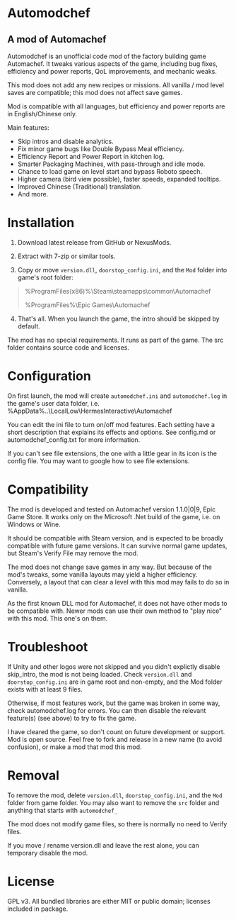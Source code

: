 # ﻿Automodchef #
## A mod of Automachef ##

Automodchef is an unofficial code mod of the factory building game Automachef.
It tweaks various aspects of the game, including bug fixes, efficiency and power reports, QoL improvements, and mechanic weaks.

This mod does not add any new recipes or missions.
All vanilla / mod level saves are compatible; this mod does not affect save games.

Mod is compatible with all languages, but efficiency and power reports are in English/Chinese only.

Main features:

* Skip intros and disable analytics.
* Fix minor game bugs like Double Bypass Meal efficiency.
* Efficiency Report and Power Report in kitchen log.
* Smarter Packaging Machines, with pass-through and idle mode.
* Chance to load game on level start and bypass Roboto speech.
* Higher camera (bird view possible), faster speeds, expanded tooltips.
* Improved Chinese (Traditional) translation.
* And more.


# Installation #

1. Download latest release from GitHub or NexusMods.

2. Extract with 7-zip or similar tools.

3. Copy or move `version.dll`, `doorstop_config.ini`, and the `Mod` folder into game's root folder:

> %ProgramFiles(x86)%\Steam\steamapps\common\Automachef
> 
> %ProgramFiles%\Epic Games\Automachef

4. That's all. When you launch the game, the intro should be skipped by default.

The mod has no special requirements.  It runs as part of the game.
The src folder contains source code and licenses.


# Configuration #

On first launch, the mod will create `automodchef.ini` and `automodchef.log` in the game's user data folder,
i.e. %AppData%\..\LocalLow\HermesInteractive\Automachef

You can edit the ini file to turn on/off mod features.
Each setting have a short description that explains its effects and options.
See config.md or automodchef_config.txt for more information.

If you can't see file extensions, the one with a little gear in its icon is the config file.
You may want to google how to see file extensions.


# Compatibility #

The mod is developed and tested on Automachef version 1.1.0|0|9, Epic Game Store.
It works only on the Microsoft .Net build of the game, i.e. on Windows or Wine.

It should be compatible with Steam version, and is expected to be broadly compatible with future game versions.
It can survive normal game updates, but Steam's Verify File may remove the mod.

The mod does not change save games in any way.
But because of the mod's tweaks, some vanilla layouts may yield a higher efficiency.
Conversely, a layout that can clear a level with this mod may fails to do so in vanilla.

As the first known DLL mod for Automachef, it does not have other mods to be compatible with.
Newer mods can use their own method to "play nice" with this mod.  This one's on them.


# Troubleshoot #

If Unity and other logos were not skipped and you didn't explictly disable skip_intro,
the mod is not being loaded.  Check `version.dll` and `doorstop_config.ini` are in game root and non-empty,
and the Mod folder exists with at least 9 files.

Otherwise, if most features work, but the game was broken in some way, check automodchef.log for errors.
You can then disable the relevant feature(s) (see above) to try to fix the game.

I have cleared the game, so don't count on future development or support.
Mod is open source.  Feel free to fork and release in a new name (to avoid confusion), or make a mod that mod this mod.


# Removal #

To remove the mod, delete `version.dll`, `doorstop_config.ini`, and the `Mod` folder from game folder.
You may also want to remove the `src` folder and anything that starts with `automodchef_`

The mod does not modify game files, so there is normally no need to Verify files.

If you move / rename version.dll and leave the rest alone, you can temporary disable the mod.


# License #

GPL v3.  All bundled libraries are either MIT or public domain; licenses included in package.
